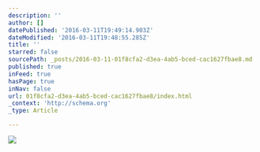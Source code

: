 ```yaml
---
description: ''
author: []
datePublished: '2016-03-11T19:49:14.903Z'
dateModified: '2016-03-11T19:48:55.285Z'
title: ''
starred: false
sourcePath: _posts/2016-03-11-01f8cfa2-d3ea-4ab5-bced-cac1627fbae8.md
published: true
inFeed: true
hasPage: true
inNav: false
url: 01f8cfa2-d3ea-4ab5-bced-cac1627fbae8/index.html
_context: 'http://schema.org'
_type: Article

---
```

![](https://the-grid-user-content.s3-us-west-2.amazonaws.com/0e432a70-990b-48a2-8c1a-6d28c84bc98d.png)